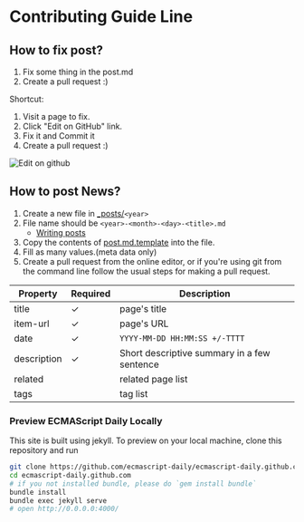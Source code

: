 # Contributing Guide Line

## How to fix post?

1. Fix some thing in the post.md
2. Create a pull request :)

Shortcut:

1. Visit a page to fix.
2. Click "Edit on GitHub" link.
3. Fix it and Commit it
4. Create a pull request :)

![Edit on github](https://monosnap.com/file/WQRU7aBlP0tr2ovju6zW6uTOkqUdL6.png)

## How to post News?

1. Create a new file in [_posts/](https://github.com/ecmascript-daily/ecmascript-daily.github.com/tree/master/_posts)`<year>`
2. File name should be `<year>-<month>-<day>-<title>.md`
    - [Writing posts](http://jekyllrb.com/docs/posts/ "Writing posts")
3. Copy the contents of [post.md.template](template/post.md.template) into the file.
4. Fill as many values.(meta data only)
5. Create a pull request from the online editor, or if you're using git from the command line follow the usual steps for making a pull request.

| Property | Required | Description |
|----------|----------|-------------|
| title | ✓ | page's title |
| item-url | ✓ | page's URL |
| date | ✓ | `YYYY-MM-DD HH:MM:SS +/-TTTT` |
| description | ✓ | Short descriptive summary in a few sentence |
| related |  | related page list |
| tags |  | tag list |


### Preview ECMAScript Daily Locally

This site is built using jekyll.
To preview on your local machine, clone this repository and run

```sh
git clone https://github.com/ecmascript-daily/ecmascript-daily.github.com.git
cd ecmascript-daily.github.com
# if you not installed bundle, please do `gem install bundle`
bundle install
bundle exec jekyll serve
# open http://0.0.0.0:4000/
```
